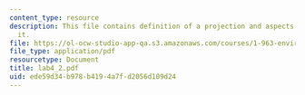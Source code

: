 ```yaml
---
content_type: resource
description: This file contains definition of a projection and aspects related to
  it.
file: https://ol-ocw-studio-app-qa.s3.amazonaws.com/courses/1-963-environmental-engineering-applications-of-geographic-information-systems-fall-2004/ede59d34b978b4194a7fd2056d109d24_lab4_2.pdf
file_type: application/pdf
resourcetype: Document
title: lab4_2.pdf
uid: ede59d34-b978-b419-4a7f-d2056d109d24
---
```

